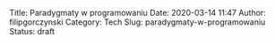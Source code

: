 Title: Paradygmaty w programowaniu
Date: 2020-03-14 11:47
Author: filipgorczynski
Category: Tech
Slug: paradygmaty-w-programowaniu
Status: draft

<!-- wp:paragraph /-->

